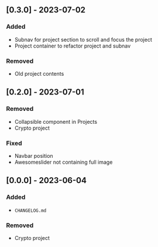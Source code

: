 <br />

## [0.3.0] - 2023-07-02

### Added

- Subnav for project section to scroll and focus the project
- Project container to refactor project and subnav

### Removed

- Old project contents

## [0.2.0] - 2023-07-01

### Removed

- Collapsible component in Projects
- Crypto project

### Fixed

- Navbar position
- Awesomeslider not containing full image

## [0.0.0] - 2023-06-04

### Added

- `CHANGELOG.md`

### Removed

- Crypto project
